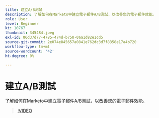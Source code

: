 ```yaml
---
title: 建立A/B測試
description: 了解如何在Marketo中建立電子郵件A/B測試，以改善您的電子郵件效能。
role: User
level: Beginner
kt: 10767
thumbnail: 345484.jpeg
exl-id: 06d37d77-4785-474d-b750-0aa1d82e1cd5
source-git-commit: 2e074e845657a0841e762dc3d7f8358e17a4b720
workflow-type: tm+mt
source-wordcount: '42'
ht-degree: 0%

---
```


# 建立A/B測試

了解如何在Marketo中建立電子郵件A/B測試，以改善您的電子郵件效能。

>[!VIDEO](https://video.tv.adobe.com/v/345484/?quality=12&learn=on)
